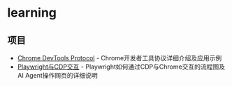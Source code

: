 # learning

## 项目

- [Chrome DevTools Protocol](./chrome-devtools-protocol/README.md) - Chrome开发者工具协议详细介绍及应用示例
- [Playwright与CDP交互](./playwright/README.md) - Playwright如何通过CDP与Chrome交互的流程图及AI Agent操作网页的详细说明